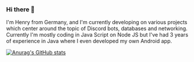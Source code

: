### Hi there 👋

I'm Henry from Germany, and I'm currently developing on various projects which center around the topic of Discord bots, databases and networking. Currently I'm mostly coding in Java Script on Node JS but I've had 3 years of experience in Java where I even developed my own Android app. 

[![Anurag's GitHub stats](https://github-readme-stats.vercel.app/api?username=henry-herrmann)](https://github.com/anuraghazra/github-readme-stats)


<!--
**henry-herrmann/henry-herrmann** is a ✨ _special_ ✨ repository because its `README.md` (this file) appears on your GitHub profile.

Here are some ideas to get you started:

- 🔭 I’m currently working on ...
- 🌱 I’m currently learning ...
- 👯 I’m looking to collaborate on ...
- 🤔 I’m looking for help with ...
- 💬 Ask me about ...
- 📫 How to reach me: ...
- 😄 Pronouns: ...
- ⚡ Fun fact: ...
-->
